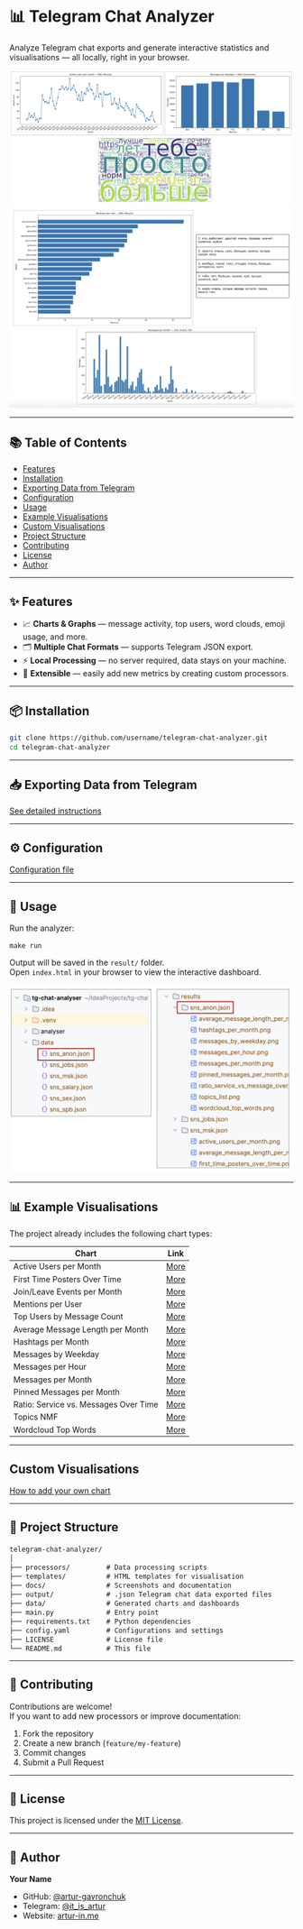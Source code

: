 # 📊 Telegram Chat Analyzer

Analyze Telegram chat exports and generate interactive statistics and visualisations — all locally, right in your
browser.

![Dashboard Example 1](docs/main_readme/example_graphics_1.png)  
![Dashboard Example 2](docs/main_readme/example_graphics_2.png)

---

## 📚 Table of Contents

- [Features](#-features)
- [Installation](#-installation)
- [Exporting Data from Telegram](#-exporting-data-from-telegram)
- [Configuration](#-configuration)
- [Usage](#-usage)
- [Example Visualisations](#-example-visualisations)
- [Custom Visualisations](#-custom-visualisations)
- [Project Structure](#-project-structure)
- [Contributing](#-contributing)
- [License](#-license)
- [Author](#-author)

---

## ✨ Features

- 📈 **Charts & Graphs** — message activity, top users, word clouds, emoji usage, and more.
- 🗂 **Multiple Chat Formats** — supports Telegram JSON export.
- ⚡ **Local Processing** — no server required, data stays on your machine.
- 🔌 **Extensible** — easily add new metrics by creating custom processors.

---

## 📦 Installation

```bash
git clone https://github.com/username/telegram-chat-analyzer.git
cd telegram-chat-analyzer
```

---

## 📥 Exporting Data from Telegram

[See detailed instructions](docs/how_to_extract_data/how_to_extract_data.md)

---

## ⚙️ Configuration

[Configuration file](config.yaml)

---

## 🚀 Usage

Run the analyzer:

```
make run
```

Output will be saved in the `result/` folder.  
Open `index.html` in your browser to view the interactive dashboard.

![Execution Result](docs/main_readme/data_result.png)

---

## 📊 Example Visualisations

The project already includes the following chart types:

| Chart                                 | Link                                                                                                |
|---------------------------------------|-----------------------------------------------------------------------------------------------------|
| Active Users per Month                | [More](docs/graphics_info/active_users_per_month/active_users_per_month.md)                         |
| First Time Posters Over Time          | [More](docs/graphics_info/first_time_posters_over_time/first_time_posters_over_time.md)             |
| Join/Leave Events per Month           | [More](docs/graphics_info/join_leave_events_per_month/join_leave_events_per_month.md)               |
| Mentions per User                     | [More](docs/graphics_info/mentions_per_user/mentions_per_user.md)                                   |
| Top Users by Message Count            | [More](docs/graphics_info/top_users_by_messages_from_id/top_users_by_messages_from_id.md)           |
| Average Message Length per Month      | [More](docs/graphics_info/average_message_length_per_month/average_message_length_per_month.md)     |
| Hashtags per Month                    | [More](docs/graphics_info/hashtags_per_month/hashtags_per_month.md)                                 |
| Messages by Weekday                   | [More](docs/graphics_info/messages_by_weekday/messages_by_weekday.md)                               |
| Messages per Hour                     | [More](docs/graphics_info/messages_per_hour/messages_per_hour.md)                                   |
| Messages per Month                    | [More](docs/graphics_info/messages_per_month/messages_per_month.md)                                 |
| Pinned Messages per Month             | [More](docs/graphics_info/pinned_messages_per_month/pinned_messages_per_month.md)                   |
| Ratio: Service vs. Messages Over Time | [More](docs/graphics_info/ratio_service_vs_message_over_time/ratio_service_vs_message_over_time.md) |
| Topics NMF                            | [More](docs/graphics_info/topics_nmf/topics_nmf.md)                                                 |
| Wordcloud Top Words                   | [More](docs/graphics_info/wordcloud_top_words/wordcloud_top_words.md)                               |

---

## Custom Visualisations

[How to add your own chart](docs/custom_visualisation/custom_visualisation.md)

---

## 📂 Project Structure

```
telegram-chat-analyzer/
│
├── processors/         # Data processing scripts
├── templates/          # HTML templates for visualisation
├── docs/               # Screenshots and documentation
├── output/             # .json Telegram chat data exported files
├── data/               # Generated charts and dashboards
├── main.py             # Entry point
├── requirements.txt    # Python dependencies
├── config.yaml         # Configurations and settings
├── LICENSE             # License file
└── README.md           # This file
```

---

## 🤝 Contributing

Contributions are welcome!  
If you want to add new processors or improve documentation:

1. Fork the repository
2. Create a new branch (`feature/my-feature`)
3. Commit changes
4. Submit a Pull Request

---

## 📜 License

This project is licensed under the [MIT License](LICENSE).

---

## 👤 Author

**Your Name**

- GitHub: [@artur-gavronchuk](https://github.com/artur-gavronchuk)
- Telegram: [@it_is_artur](https://t.me/it_is_artur)
- Website: [artur-in.me](https://artur-in.me/)  
